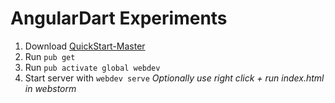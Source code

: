 # AngularDart Experiments

1. Download [QuickStart-Master](https://github.com/angular-examples/quickstart/tree/master)
2. Run `pub get`
3. Run `pub activate global webdev`
4. Start server with `webdev serve` *Optionally use right click + run index.html in webstorm*

